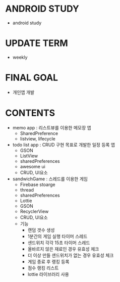 # ANDROID STUDY
- android study

# UPDATE TERM
- weekly

# FINAL GOAL
- 개인앱 개발

# CONTENTS
- memo app : 리스트뷰를 이용한 메모장 앱
  - SharedPreference
  - listview, lifecycle
- todo list app : CRUD 구현 목표로 개발한 일정 등록 앱
  - GSON
  - ListView
  - sharedPreferences
  - awesome ui
  - CRUD, UI요소
- sandwichGame : 스레드를 이용한 게임
  - Firebase stoarge
  - thread
  - sharedPreferences
  - Lottie
  - GSON
  - RecyclerView
  - CRUD, UI요소
  - 기능
    - 랜덤 갯수 생성
    - 1분간의 게임 실행 타이머 스레드
    - 샌드위치 각각 15초 타이머 스레드
    - 올바르지 않은 재료인 경우 유효성 체크
    - 더 이상 만들 샌드위치가 없는 경우 유효성 체크
    - 게임 종료 후 랭킹 등록
    - 점수 랭킹 리스트
    - lottie 라이브러리 사용 
